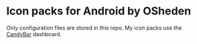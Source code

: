 # Icon packs for Android by OSheden

Only configuration files are stored in this repo.
My icon packs use the [CandyBar](https://github.com/danimahardhika/candybar-library) dashboard.
